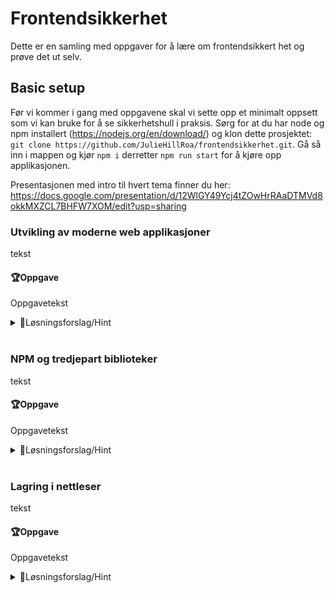 # Frontendsikkerhet
Dette er en samling med oppgaver for å lære om frontendsikkert het og prøve det ut selv.

## Basic setup
Før vi kommer i gang med oppgavene skal vi sette opp et minimalt oppsett som vi kan bruke for å se sikkerhetshull i praksis. 
Sørg for at du har node og npm installert (https://nodejs.org/en/download/) og klon dette prosjektet: `git clone https://github.com/JulieHillRoa/frontendsikkerhet.git`. 
Gå så inn i mappen og kjør `npm i` derretter `npm run start` for å kjøre opp applikasjonen.

Presentasjonen med intro til hvert tema finner du her: https://docs.google.com/presentation/d/12WlGY49Ycj4tZOwHrRAaDTMVd8okkMXZCL7BHFW7XOM/edit?usp=sharing

### Utvikling av moderne web applikasjoner
tekst

#### 🏆Oppgave
Oppgavetekst

<details>
  <summary>🚨Løsningsforslag/Hint</summary>

```js
Hint eller løsningsforslag om vi har noe
```

</details>
<br/>

### NPM og tredjepart biblioteker
tekst

#### 🏆Oppgave
Oppgavetekst

<details>
  <summary>🚨Løsningsforslag/Hint</summary>

```js
Hint eller løsningsforslag om vi har noe
```

</details>
<br/>

### Lagring i nettleser
tekst

#### 🏆Oppgave
Oppgavetekst

<details>
  <summary>🚨Løsningsforslag/Hint</summary>

```js
Hint eller løsningsforslag om vi har noe
```

</details>
<br/>